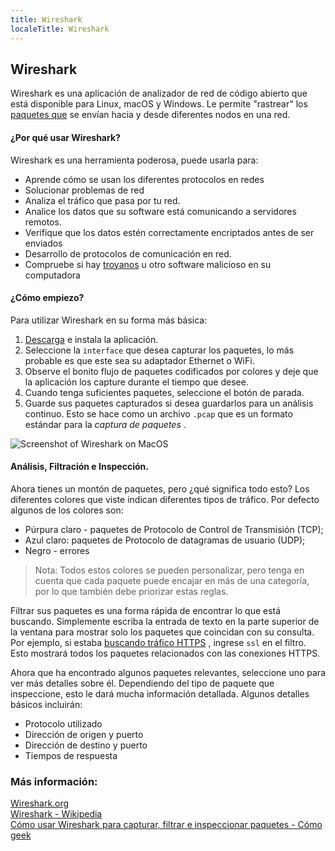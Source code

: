 ```yaml
---
title: Wireshark
localeTitle: Wireshark
---
```

## Wireshark

Wireshark es una aplicación de analizador de red de código abierto que está disponible para Linux, macOS y Windows. Le permite "rastrear" los [paquetes que](../../network-engineering/packets/) se envían hacia y desde diferentes nodos en una red.

#### ¿Por qué usar Wireshark?

Wireshark es una herramienta poderosa, puede usarla para:

*   Aprende cómo se usan los diferentes protocolos en redes
*   Solucionar problemas de red
*   Analiza el tráfico que pasa por tu red.
*   Analice los datos que su software está comunicando a servidores remotos.
*   Verifique que los datos estén correctamente encriptados antes de ser enviados
*   Desarrollo de protocolos de comunicación en red.
*   Compruebe si hay [troyanos](../trojans/) u otro software malicioso en su computadora

#### ¿Cómo empiezo?

Para utilizar Wireshark en su forma más básica:

1.  [Descarga](https://www.wireshark.org/download.html) e instala la aplicación.
2.  Seleccione la `interface` que desea capturar los paquetes, lo más probable es que este sea su adaptador Ethernet o WiFi.
3.  Observe el bonito flujo de paquetes codificados por colores y deje que la aplicación los capture durante el tiempo que desee.
4.  Cuando tenga suficientes paquetes, seleccione el botón de parada.
5.  Guarde sus paquetes capturados si desea guardarlos para un análisis continuo. Esto se hace como un archivo `.pcap` que es un formato estándar para la _captura de paquetes_ .

![Screenshot of Wireshark on MacOS](https://thejayhaykid.github.io/images/Wireshark.png "Wireshark en MacOS")

#### Análisis, Filtración e Inspección.

Ahora tienes un montón de paquetes, pero ¿qué significa todo esto? Los diferentes colores que viste indican diferentes tipos de tráfico. Por defecto algunos de los colores son:

*   Púrpura claro - paquetes de Protocolo de Control de Transmisión (TCP);
*   Azul claro: paquetes de Protocolo de datagramas de usuario (UDP);
*   Negro - errores

> Nota: Todos estos colores se pueden personalizar, pero tenga en cuenta que cada paquete puede encajar en más de una categoría, por lo que también debe priorizar estas reglas.

Filtrar sus paquetes es una forma rápida de encontrar lo que está buscando. Simplemente escriba la entrada de texto en la parte superior de la ventana para mostrar solo los paquetes que coincidan con su consulta. Por ejemplo, si estaba [buscando tráfico HTTPS](https://en.wikiversity.org/wiki/Wireshark/HTTPS) , ingrese `ssl` en el filtro. Esto mostrará todos los paquetes relacionados con las conexiones HTTPS.

Ahora que ha encontrado algunos paquetes relevantes, seleccione uno para ver más detalles sobre él. Dependiendo del tipo de paquete que inspeccione, esto le dará mucha información detallada. Algunos detalles básicos incluirán:

*   Protocolo utilizado
*   Dirección de origen y puerto
*   Dirección de destino y puerto
*   Tiempos de respuesta

### Más información:

[Wireshark.org](https://www.wireshark.org)  
[Wireshark - Wikipedia](https://en.wikipedia.org/wiki/Wireshark)  
[Cómo usar Wireshark para capturar, filtrar e inspeccionar paquetes - Cómo geek](https://www.howtogeek.com/104278/how-to-use-wireshark-to-capture-filter-and-inspect-packets/)
